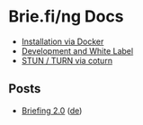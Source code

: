 # Brie.fi/ng Docs

- [Installation via Docker](docker.md)
- [Development and White Label](development.md)
- [STUN / TURN via coturn](coturn.md)

## Posts

- [Briefing 2.0](version2.md) ([de](version2-de.md))
